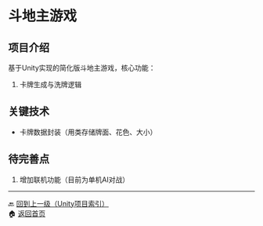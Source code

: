 # 斗地主游戏

## 项目介绍
基于Unity实现的简化版斗地主游戏，核心功能：
1. 卡牌生成与洗牌逻辑


## 关键技术
- 卡牌数据封装（用类存储牌面、花色、大小）

## 待完善点
1. 增加联机功能（目前为单机AI对战）

---
🔙 [回到上一级（Unity项目索引）](index.md)  
🏠 [返回首页](../../../../index.md)
